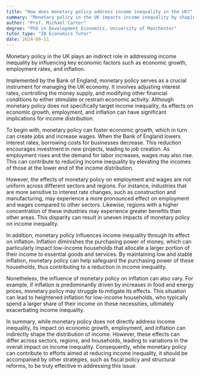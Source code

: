 ```yaml
---
title: "How does monetary policy address income inequality in the UK?"
summary: "Monetary policy in the UK impacts income inequality by shaping economic growth, employment levels, and inflation, thereby indirectly influencing the distribution of income across different societal groups."
author: "Prof. Michael Carter"
degree: "PhD in Development Economics, University of Manchester"
tutor_type: "IB Economics Tutor"
date: 2024-09-11
---
```


Monetary policy in the UK plays an indirect role in addressing income inequality by influencing key economic factors such as economic growth, employment rates, and inflation.

Implemented by the Bank of England, monetary policy serves as a crucial instrument for managing the UK economy. It involves adjusting interest rates, controlling the money supply, and modifying other financial conditions to either stimulate or restrain economic activity. Although monetary policy does not specifically target income inequality, its effects on economic growth, employment, and inflation can have significant implications for income distribution.

To begin with, monetary policy can foster economic growth, which in turn can create jobs and increase wages. When the Bank of England lowers interest rates, borrowing costs for businesses decrease. This reduction encourages investment in new projects, leading to job creation. As employment rises and the demand for labor increases, wages may also rise. This can contribute to reducing income inequality by elevating the incomes of those at the lower end of the income distribution.

However, the effects of monetary policy on employment and wages are not uniform across different sectors and regions. For instance, industries that are more sensitive to interest rate changes, such as construction and manufacturing, may experience a more pronounced effect on employment and wages compared to other sectors. Likewise, regions with a higher concentration of these industries may experience greater benefits than other areas. This disparity can result in uneven impacts of monetary policy on income inequality.

In addition, monetary policy influences income inequality through its effect on inflation. Inflation diminishes the purchasing power of money, which can particularly impact low-income households that allocate a larger portion of their income to essential goods and services. By maintaining low and stable inflation, monetary policy can help safeguard the purchasing power of these households, thus contributing to a reduction in income inequality.

Nonetheless, the influence of monetary policy on inflation can also vary. For example, if inflation is predominantly driven by increases in food and energy prices, monetary policy may struggle to mitigate its effects. This situation can lead to heightened inflation for low-income households, who typically spend a larger share of their income on these necessities, ultimately exacerbating income inequality.

In summary, while monetary policy does not directly address income inequality, its impact on economic growth, employment, and inflation can indirectly shape the distribution of income. However, these effects can differ across sectors, regions, and households, leading to variations in the overall impact on income inequality. Consequently, while monetary policy can contribute to efforts aimed at reducing income inequality, it should be accompanied by other strategies, such as fiscal policy and structural reforms, to be truly effective in addressing this issue.
    